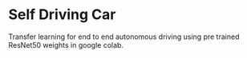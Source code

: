 # Self Driving Car

Transfer learning for end to end autonomous driving using pre trained ResNet50 weights in google colab.
